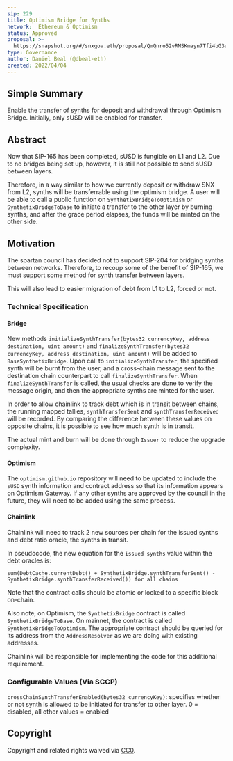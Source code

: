 ```yaml
---
sip: 229
title: Optimism Bridge for Synths
network:  Ethereum & Optimism 
status: Approved
proposal: >-
  https://snapshot.org/#/snxgov.eth/proposal/QmQnro52vRMSKmayn7Tfi4bG3eRd3L134GZi7Dt4d4cfbm
type: Governance
author: Daniel Beal (@dbeal-eth)
created: 2022/04/04
---
```


## Simple Summary

<!--"If you can't explain it simply, you don't understand it well enough." Simply describe the outcome the proposed changes intends to achieve. This should be non-technical and accessible to a casual community member.-->

Enable the transfer of synths for deposit and withdrawal through Optimism Bridge. Initially, only sUSD will be enabled for transfer.

## Abstract

<!--A short (~200 word) description of the proposed change, the abstract should clearly describe the proposed change. This is what *will* be done if the SIP is implemented, not *why* it should be done or *how* it will be done. If the SIP proposes deploying a new contract, write, "We propose to deploy a new contract that will do x".-->

Now that SIP-165 has been completed, sUSD is fungible on L1 and L2. Due to no bridges being set up, however, it is still not possible to send
sUSD between layers.

Therefore, in a way similar to how we currently deposit or withdraw SNX from L2, synths will be transferrable using the optimism bridge. A user will be able to call
a public function on `SynthetixBridgeToOptimism` or `SynthetixBridgeToBase` to initiate a transfer to the other layer by burning synths, and after the grace period elapses, the funds will be minted
on the other side.

## Motivation

<!--This is where you explain the reasoning behind how you propose to solve the problem. Why did you propose to implement the change in this way, what were the considerations and trade-offs? The rationale fleshes out what motivated the design and why particular design decisions were made. It should describe alternate designs that were considered and related work. The rationale may also provide evidence of consensus within the community, and should discuss important objections or concerns raised during discussion.-->

The spartan council has decided not to support SIP-204 for bridging synths between networks. Therefore, to recoup some of the benefit of SIP-165,
we must support some method for synth transfer between layers.

This will also lead to easier migration of debt from L1 to L2, forced or not.

### Technical Specification

#### Bridge

New methods `initializeSynthTransfer(bytes32 currencyKey, address destination, uint amount)` and `finalizeSynthTransfer(bytes32 currencyKey, address destination, uint amount)` will be added to `BaseSynthetixBridge`. Upon call to `initializeSynthTransfer`, the specified synth will be burnt from the user, and
a cross-chain message sent to the destination chain counterpart to call `finalizeSynthTransfer`. When `finalizeSynthTransfer` is called, the usual checks are done to verify the
message origin, and then the appropriate synths are minted for the user.

In order to allow chainlink to track debt which is in transit between chains, the running mapped tallies, `synthTransferSent` and `synthTransferReceived` will be recorded. By comparing the difference between these values on opposite chains, it is possible to see how much synth is in transit.

The actual mint and burn will be done through `Issuer` to reduce
the upgrade complexity.

#### Optimism

The `optimism.github.io` repository will need to be updated to include the `sUSD` synth information and contract address so that its information appears on Optimism Gateway. If any other synths are approved by the council in the future, they will need to be added using the same process.

#### Chainlink

Chainlink will need to track 2 new sources per chain for the issued synths and debt ratio oracle, the synths in transit.

In pseudocode, the new equation for the `issued synths` value within the debt oracles is:

```
sum(DebtCache.currentDebt() + SynthetixBridge.synthTransferSent() - SynthetixBridge.synthTransferReceived()) for all chains
```

Note that the contract calls should be atomic or locked to a specific block on-chain.

Also note, on Optimism, the `SynthetixBridge` contract is called `SynthetixBridgeToBase`. On mainnet, the contract is called `SynthetixBridgeToOptimism`. The appropriate contract should be queried for its address from the `AddressResolver` as we are doing with existing addresses.

Chainlink will be responsible for implementing the code for this additional requirement.

### Configurable Values (Via SCCP)

`crossChainSynthTransferEnabled(bytes32 currencyKey)`: specifies whether or not synth is allowed to be initiated for transfer to other layer. 0 = disabled, all other values = enabled

## Copyright

Copyright and related rights waived via [CC0](https://creativecommons.org/publicdomain/zero/1.0/).
